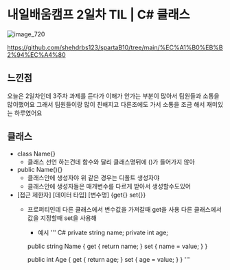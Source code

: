 # 내일배움캠프 2일차 TIL | C# 클래스

![image_720](https://github.com/KimMaYa1/NBC/assets/141565207/e84deae9-27a9-4728-a617-7bc512f9d10b)

<htr>https://github.com/shehdrbs123/spartaB10/tree/main/%EC%A1%B0%EB%B2%94%EC%A4%80

## 느낀점

 오늘은 2일차인데 3주차 과제를 듣다가 이해가 안가는 부분이 많아서 팀원들과 소통을 많이했어요
 그래서 팀원들이랑 많이 친해지고 다른조에도 가서 소통을 조금 해서 재미있는 하루였어요

## 클래스

 - class Name{}
    - 클래스 선언 하는건데 함수와 달리 클래스명뒤에 ()가 들어가지 않아
 - public Name(){}
    - 클래스안에 생성자야 위 같은 경우는 디폴트 생성자야
    - 클래스안에 생성자들은 매개변수를 다르게 받아서 생성할수도있어
 - [접근 제한자] [데이터 타입] [변수명] {get{} set{}}
    - 프로퍼티인데 다른 클래스에서 변수값을 가져갈때 get을 사용 다른 클래스에서 값을 지정할때 set을 사용해
        - 예시
        ''' C#
        private string name;
        private int age;

        public string Name
        {
            get { return name; }
            set { name = value; }
        }

        public int Age
        {
            get { return age; }
            set { age = value; }
        }
        '''
